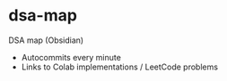 # dsa-map
DSA map (Obsidian)

- Autocommits every minute
- Links to Colab implementations / LeetCode problems


